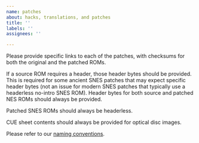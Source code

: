```yaml
---
name: patches
about: hacks, translations, and patches
title: ''
labels: ''
assignees: ''

---
```


Please provide specific links to each of the patches, with checksums for both the original and the patched ROMs.

If a source ROM requires a header, those header bytes should be provided. This is required for some ancient SNES patches that may expect specific header bytes (not an issue for modern SNES patches that typically use a headerless no-intro SNES ROM). Header bytes for both source and patched NES ROMs should always be provided.

Patched SNES ROMs should always be headerless.

CUE sheet contents should always be provided for optical disc images.

Please refer to our [naming conventions](https://github.com/frederic-mahe/Hardware-Target-Game-Database/wiki/Guidelines-for-SMDB-creators#how-to-name-entries).
